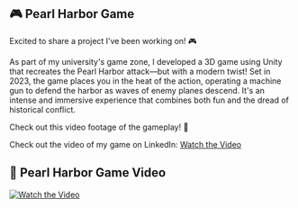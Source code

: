 ## 🎮 Pearl Harbor Game 

Excited to share a project I’ve been working on! 🎮

As part of my university's game zone, I developed a 3D game using Unity that recreates the Pearl Harbor attack—but with a modern twist! Set in 2023, the game places you in the heat of the action, operating a machine gun to defend the harbor as waves of enemy planes descend. It's an intense and immersive experience that combines both fun and the dread of historical conflict.

Check out this video footage of the gameplay! 🎥

Check out the video of my game on LinkedIn: [Watch the Video](https://www.linkedin.com/feed/update/urn:li:activity:7250048979080519680/)

## 🎥 Pearl Harbor Game Video
[![Watch the Video](https://media.githubusercontent.com/media/shehanm95/Pearl-Harbor-Air-Attack-2023-unity3D/main/Assets/work%20size%20template-04.png)](https://www.linkedin.com/feed/update/urn:li:activity:7250048979080519680/)


